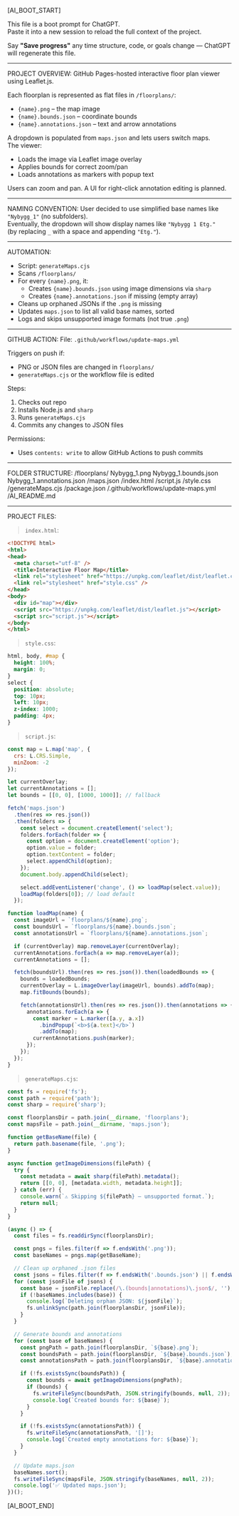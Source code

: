 [AI_BOOT_START]

This file is a boot prompt for ChatGPT.  
Paste it into a new session to reload the full context of the project.

Say **"Save progress"** any time structure, code, or goals change — ChatGPT will regenerate this file.

---

PROJECT OVERVIEW:
GitHub Pages-hosted interactive floor plan viewer using Leaflet.js.

Each floorplan is represented as flat files in `/floorplans/`:
- `{name}.png` – the map image
- `{name}.bounds.json` – coordinate bounds
- `{name}.annotations.json` – text and arrow annotations

A dropdown is populated from `maps.json` and lets users switch maps.  
The viewer:
- Loads the image via Leaflet image overlay
- Applies bounds for correct zoom/pan
- Loads annotations as markers with popup text

Users can zoom and pan. A UI for right-click annotation editing is planned.

---

NAMING CONVENTION:
User decided to use simplified base names like `"Nybygg_1"` (no subfolders).  
Eventually, the dropdown will show display names like `"Nybygg 1 Etg."`  
(by replacing `_` with a space and appending `"Etg."`).

---

AUTOMATION:
- Script: `generateMaps.cjs`
- Scans `/floorplans/`
- For every `{name}.png`, it:
  - Creates `{name}.bounds.json` using image dimensions via `sharp`
  - Creates `{name}.annotations.json` if missing (empty array)
- Cleans up orphaned JSONs if the `.png` is missing
- Updates `maps.json` to list all valid base names, sorted
- Logs and skips unsupported image formats (not true `.png`)

---

GITHUB ACTION:
File: `.github/workflows/update-maps.yml`

Triggers on push if:
- PNG or JSON files are changed in `floorplans/`
- `generateMaps.cjs` or the workflow file is edited

Steps:
1. Checks out repo
2. Installs Node.js and `sharp`
3. Runs `generateMaps.cjs`
4. Commits any changes to JSON files

Permissions:
- Uses `contents: write` to allow GitHub Actions to push commits

---

FOLDER STRUCTURE:
/floorplans/
  Nybygg_1.png
  Nybygg_1.bounds.json
  Nybygg_1.annotations.json
/maps.json
/index.html
/script.js
/style.css
/generateMaps.cjs
/package.json
/.github/workflows/update-maps.yml
/AI_README.md

---

PROJECT FILES:

> `index.html`:
```html
<!DOCTYPE html>
<html>
<head>
  <meta charset="utf-8" />
  <title>Interactive Floor Map</title>
  <link rel="stylesheet" href="https://unpkg.com/leaflet/dist/leaflet.css" />
  <link rel="stylesheet" href="style.css" />
</head>
<body>
  <div id="map"></div>
  <script src="https://unpkg.com/leaflet/dist/leaflet.js"></script>
  <script src="script.js"></script>
</body>
</html>
```

> `style.css`:
```css
html, body, #map {
  height: 100%;
  margin: 0;
}
select {
  position: absolute;
  top: 10px;
  left: 10px;
  z-index: 1000;
  padding: 4px;
}
```

> `script.js`:
```js
const map = L.map('map', {
  crs: L.CRS.Simple,
  minZoom: -2
});

let currentOverlay;
let currentAnnotations = [];
let bounds = [[0, 0], [1000, 1000]]; // fallback

fetch('maps.json')
  .then(res => res.json())
  .then(folders => {
    const select = document.createElement('select');
    folders.forEach(folder => {
      const option = document.createElement('option');
      option.value = folder;
      option.textContent = folder;
      select.appendChild(option);
    });
    document.body.appendChild(select);

    select.addEventListener('change', () => loadMap(select.value));
    loadMap(folders[0]); // load default
  });

function loadMap(name) {
  const imageUrl = `floorplans/${name}.png`;
  const boundsUrl = `floorplans/${name}.bounds.json`;
  const annotationsUrl = `floorplans/${name}.annotations.json`;

  if (currentOverlay) map.removeLayer(currentOverlay);
  currentAnnotations.forEach(a => map.removeLayer(a));
  currentAnnotations = [];

  fetch(boundsUrl).then(res => res.json()).then(loadedBounds => {
    bounds = loadedBounds;
    currentOverlay = L.imageOverlay(imageUrl, bounds).addTo(map);
    map.fitBounds(bounds);

    fetch(annotationsUrl).then(res => res.json()).then(annotations => {
      annotations.forEach(a => {
        const marker = L.marker([a.y, a.x])
          .bindPopup(`<b>${a.text}</b>`)
          .addTo(map);
        currentAnnotations.push(marker);
      });
    });
  });
}
```

> `generateMaps.cjs`:
```js
const fs = require('fs');
const path = require('path');
const sharp = require('sharp');

const floorplansDir = path.join(__dirname, 'floorplans');
const mapsFile = path.join(__dirname, 'maps.json');

function getBaseName(file) {
  return path.basename(file, '.png');
}

async function getImageDimensions(filePath) {
  try {
    const metadata = await sharp(filePath).metadata();
    return [[0, 0], [metadata.width, metadata.height]];
  } catch (err) {
    console.warn(`⚠️ Skipping ${filePath} — unsupported format.`);
    return null;
  }
}

(async () => {
  const files = fs.readdirSync(floorplansDir);

  const pngs = files.filter(f => f.endsWith('.png'));
  const baseNames = pngs.map(getBaseName);

  // Clean up orphaned .json files
  const jsons = files.filter(f => f.endsWith('.bounds.json') || f.endsWith('.annotations.json'));
  for (const jsonFile of jsons) {
    const base = jsonFile.replace(/\.(bounds|annotations)\.json$/, '');
    if (!baseNames.includes(base)) {
      console.log(`Deleting orphan JSON: ${jsonFile}`);
      fs.unlinkSync(path.join(floorplansDir, jsonFile));
    }
  }

  // Generate bounds and annotations
  for (const base of baseNames) {
    const pngPath = path.join(floorplansDir, `${base}.png`);
    const boundsPath = path.join(floorplansDir, `${base}.bounds.json`);
    const annotationsPath = path.join(floorplansDir, `${base}.annotations.json`);

    if (!fs.existsSync(boundsPath)) {
      const bounds = await getImageDimensions(pngPath);
      if (bounds) {
        fs.writeFileSync(boundsPath, JSON.stringify(bounds, null, 2));
        console.log(`Created bounds for: ${base}`);
      }
    }

    if (!fs.existsSync(annotationsPath)) {
      fs.writeFileSync(annotationsPath, '[]');
      console.log(`Created empty annotations for: ${base}`);
    }
  }

  // Update maps.json
  baseNames.sort();
  fs.writeFileSync(mapsFile, JSON.stringify(baseNames, null, 2));
  console.log('✅ Updated maps.json');
})();
```

[AI_BOOT_END]
